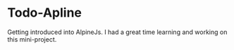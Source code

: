 # Todo-Apline
Getting introduced into AlpineJs. I had a great time learning and working on this mini-project. 
